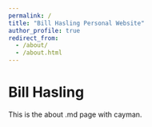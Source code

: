 ```yaml
---
permalink: /
title: "Bill Hasling Personal Website"
author_profile: true
redirect_from: 
  - /about/
  - /about.html
---
```

# Bill Hasling
This is the about .md page with cayman.
